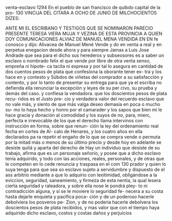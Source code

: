 venta-esclavo
1294 En el pueblo de san francisco de quibdo capital de la pro-
130 VINCIJA DEL CITARA A OCHO DE JUNIO DE MILCHOCIENTOS DÍZES:

ANTE MI EL ESCRIBANO Y TESTIGOS QUE SE NOMINARON PARECIO PRESENTE TERESA VIERA MUJA Y VEZINA DE ESTA PROVINCIA A QUIEN DOY COMUNICACIONES ALVIAZ DE MANUEL MENA VENDIDA EN EN
fe conosco y dijo: Alivacea de Manuel Mené Vende y do en venta a real y en perpetua enegacion desde ahora y para siempre Jamas a Luis Jose Andrade que sea para el dicho sus herederos y subseosores es a saber un esclavo o nombrado felix el
que
vende
por
libre
de
otra
venta
senso,
empreña
ni
hipote-
ca
tacita
ni
expresa
y
por
tal
lo
asegura
en
cantidad
de
dos
cuentos
pesos
de
plata
que
confesiona
la
oborante
tener
ex-
tra
y
los
hace
en
y
contesto
y
Súbdos de viñetas del comprador a su satisfacción y contento, y por lo tanto de presentar su entrega para que ya el escriba no defienda ella renunciar la excepción y leyes de su per civo, su prueba y demás del caso. y confiesa la vendadora.
que los doscientos pesos de plata recu- ridos es el Justo pre- cio y verdadera valor del recuerdo esclavo que no vale más, y siento de que más valga deseo demasia en poca o mucho su- mo lo haya hecho y honro por el camarader y los sapos que bien
mi le hace gracia y donación al comodidad y los suyos de no, para, mierc, perfecta e irrevocable de los que el derecho llama intervinos con instrucción en forma, sobre que renun- ción la ley del ordenamiento real fecha en cortes de Al-
calo de Henares, y los cuatro años en ella declarados pa
ra repetir el engaño de lo que se compra vende o permuta
por la mitad más o menos de su último precio y desde hoy en adelante se desiste quitá y aparta del derecho de
Hay un individuo que desiste de su trabajo, afirma que es un personaje señorío, y posee que a dicho esclavo tenía adquirido, y todo con las acciones, reales, personales, y de otras que le competen en lo cede renuncia y traspasa en el com
130 prador y quien lo suya tenga para que sea so esclavo sujeto a
servidumbre y dispuesto de el ass arbitrio mediante a que lo
adquirio con lexitimidad, obligándose a la eviccion, seguridad,
saneamiento, y firmeza de esta nentia, la qual lesera
cierta seguridad y raleadora, y sobre ella nose le pondrá pley- to ni contradicción alguna, y si se le moviere lo seguridad fe- necera a su costa hasta dejarle enquieta y pacífica poca- ción y de un poderoso hacerle debolviera los posveros pe-
Zion, y de no poderia hacerle debolvera los doscientos pesos de plata recibidos, y mas valor que con el tiempo haya adquirido dicho esclavo, costos y costas daños y perjuicios